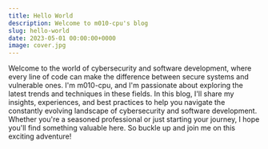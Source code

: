 ```yaml
---
title: Hello World
description: Welcome to m010-cpu's blog 
slug: hello-world
date: 2023-05-01 00:00:00+0000
image: cover.jpg
---
```


Welcome to the world of cybersecurity and software development, where every line of code can make the difference between secure systems and vulnerable ones. I'm m010-cpu, and I'm passionate about exploring the latest trends and techniques in these fields. In this blog, I'll share my insights, experiences, and best practices to help you navigate the constantly evolving landscape of cybersecurity and software development. Whether you're a seasoned professional or just starting your journey, I hope you'll find something valuable here. So buckle up and join me on this exciting adventure!
